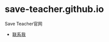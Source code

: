 # save-teacher.github.io
Save Teacher官网

- [联系我](/page/contact)

<a href="https://www.bfcounter.vip/" style="display:none;"><img src="https://www.bfcounter.vip/generatepic?userid=e56e7a93-38c0-4a6f-af9f-72d6a11b6839" alt="Page Counter" border="0"></a>
